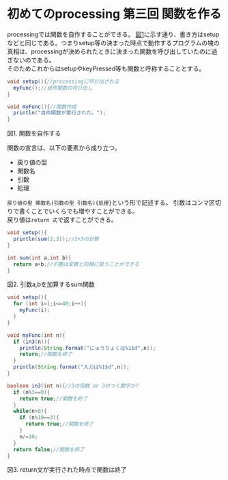 # 初めてのprocessing 第三回 関数を作る
processingでは関数を自作することができる。
[図1](#図1)に示す通り、書き方はsetupなどと同じである。つまりsetup等の決まった時点で動作するプログラムの塊の真相は、processingが決められたときに決まった関数を呼び出していたのに過ぎないのである。  
そのためこれからはsetupやkeyPressed等も関数と呼称することとする。

<div id="図1"></div>

```java
void setup(){//processingに呼び出される
  myFunc();//自作関数の呼び出し
}

void myFunc(){//関数作成
  println("自作関数が実行された。");
}
```
図1. 関数を自作する

関数の宣言は、以下の要素から成り立つ。
* 戻り値の型
* 関数名
* 引数
* 処理

`戻り値の型 関数名(引数の型 引数名){処理}`という形で記述する。
引数はコンマ区切りで書くことでいくらでも増やすことができる。  
戻り値は`return 式`で返すことができる。

<div id="図2"></div>

```java
void setup(){
  println(sum(2,3));//2+3の計算
}

int sum(int a,int b){
  return a+b;//引数は変数と同様に扱うことができる
}
```
図2. 引数a,bを加算するsum関数

<div id="図2"></div>

```java
void setup(){
  for (int i=1;i<=40;i++){
    myFunc(i);
  }
}

void myFunc(int n){
  if (in3(n)){
    println(String.format("にゅうりょくは%1$d",n));
    return;//関数を終了
  }
  println(String.format("入力は%1$d",n));
}

boolean in3(int n){//3の倍数 or 3のつく数字か?
  if (n%3==0){
    return true;//関数を終了
  }
  while(n>0){
    if (n%10==3){
      return true;//関数を終了
    }
    n/=10;
  }
  return false;//関数を終了
}
```
図3. return文が実行された時点で関数は終了
